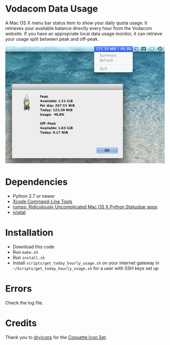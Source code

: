 Vodacom Data Usage
==================

A Mac OS X menu bar status item to show your daily quota usage. It retrieves your available balance directly every hour from the Vodacom website. If you have an appropriate local data usage monitor, it can retrieve your usage split between peak and off-peak.

![Screen shot of app](images/screen_shot.png "Screen shot of app")

# Dependencies
* Python 2.7 or newer
* [Xcode Command-Line Tools](https://developer.apple.com/xcode/)
* [rumps: Ridiculously Uncomplicated Mac OS X Python Statusbar apps](https://github.com/jaredks/rumps)
* [vnstat](http://humdi.net/vnstat/)

# Installation
* Download this code
* Run `make.sh`
* Run `install.sh` 
* Install `scripts/get_today_hourly_usage.sh` on your internet gateway in `~/Scripts/get_today_hourly_usage.sh` for a user with SSH keys set up

# Errors
Check the log file.

# Credits
Thank you to [dryicons](http://dryicons.com/) for the [Coquette Icon Set](http://dryicons.com/free-icons/preview/coquette-icons-set/).